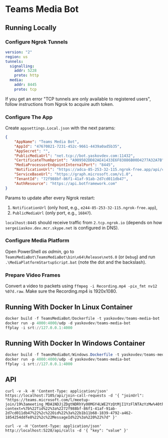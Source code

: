 # Teams Media Bot

## Running Locally

### Configure Ngrok Tunnels

```yaml
version: "2"
region: us
tunnels:
  signalling:
    addr: 5228
    proto: http
  media:
    addr: 8445
    proto: tcp
```

If you get an error "TCP tunnels are only available to registered users", follow instructions from Ngrok to acquire auth
token.

### Configure The App

Create `appsettings.Local.json` with the next params:

```json
{
    "AppName": "Teams Media Bot",
    "AppId": "47670821-7231-452c-9661-4439a0ad5b35",
    "AppSecret": "",
    "PublicMediaUrl": "net.tcp://bot.yaskovdev.com:11432",
    "CertificateThumbprint": "A909502DD82AE41433E6F83886B00D4277A32A7B",
    "MediaProcessorEndpointInternalPort": "8445",
    "NotificationUrl": "https://adca-85-253-32-115.ngrok-free.app/api/calls",
    "ServiceBaseUrl": "https://graph.microsoft.com/v1.0",
    "TenantId": "72f988bf-86f1-41af-91ab-2d7cd011db47",
    "AuthResource": "https://api.botframework.com"
}
```

Params to update after every Ngrok restart:

1. `NotificationUrl` (only host, e.g., `e244-85-253-32-115.ngrok-free.app`),
2. `PublicMediaUrl` (only port, e.g., `16847`).

`localhost:8445` should receive traffic from `2.tcp.ngrok.io` (depends on how `sergeiiaskov.dev.mcr.skype.net` is
configured in DNS).

### Configure Media Platform

Open PowerShell *as admin*, go to `TeamsMediaBot\TeamsMediaBot\bin\x64\Release\net6.0` (or `Debug`) and
run `.\MediaPlatformStartupScript.bat` (note the dot and the backslash).

### Prepare Video Frames

Convert a video to packets using `ffmpeg -i Recording.mp4 -pix_fmt nv12 %07d.raw`. Make sure the Recording.mp4 is
1920x1080.

## Running With Docker In Linux Container

```powershell
docker build -f TeamsMediaBot/Dockerfile -t yaskovdev/teams-media-bot .
docker run -p 4000:4000/udp -d yaskovdev/teams-media-bot
ffplay -i srt://127.0.0.1:4000
```

## Running With Docker In Windows Container

```powershell
docker build -f TeamsMediaBot/Windows.Dockerfile -t yaskovdev/teams-media-bot .
docker run -p 4000:4000/udp -d yaskovdev/teams-media-bot
ffplay -i srt://127.0.0.1:4000
```

## API

```shell
curl -v -k -H 'Content-Type: application/json' https://localhost:7105/api/join-call-requests -d '{ "joinUrl": "https://teams.microsoft.com/l/meetup-join/19%3ameeting_MDA1NDJjZDgtNDRhYy00MGY4LWE2YzQtMjI1YzFlNTAzYzMw%40thread.v2/0?context=%7b%22Tid%22%3a%2272f988bf-86f1-41af-91ab-2d7cd011db47%22%2c%22Oid%22%3a%22b1b11b68-1839-4792-a462-1854254ddfe8%22%2c%22MessageId%22%3a%220%22%7d" }'
```

```shell
curl -v -H 'Content-Type: application/json' http://localhost:5228/api/calls -d '{ "key": "value" }'
```
